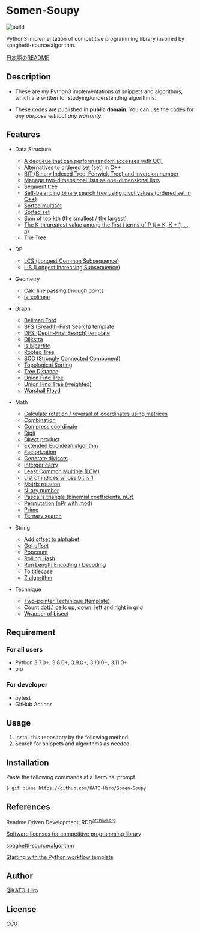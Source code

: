 # Somen-Soupy

![build](https://github.com/KATO-Hiro/Somen-Soupy/workflows/Python%20package/badge.svg)

Python3 implementation of competitive programming library inspired by spaghetti-source/algorithm.

[日本語のREADME](https://github.com/KATO-Hiro/Somen-Soupy/blob/master/README_ja.md)

## Description

- These are my Python3 implementations of snippets and algorithms, which are written for studying/understanding algorithms.

- These codes are published in __public domain__. You can use the codes for _any purpose without any warranty_.

## Features

- Data Structure
  - [A dequeue that can perform random accesses with O(1)](https://github.com/KATO-Hiro/Somen-Soupy/blob/master/snippets/data_structure/random_access_deque.py)
  - [Alternatives to ordered set (set) in C++](https://github.com/KATO-Hiro/Somen-Soupy/blob/master/snippets/data_structure/deletable_heapq.py)
  - [BIT (Binary Indexed Tree, Fenwick Tree) and inversion number](https://github.com/KATO-Hiro/Somen-Soupy/blob/master/snippets/data_structure/bit.py)
  - [Manage two-dimensional lists as one-dimensional lists](https://github.com/KATO-Hiro/Somen-Soupy/blob/master/snippets/data_structure/two_dim_list.py)
  - [Segment tree](https://github.com/KATO-Hiro/Somen-Soupy/blob/master/snippets/data_structure/segment_tree.py)
  - [Self-balancing binary search tree using pivot values (ordered set in C++)](https://github.com/KATO-Hiro/Somen-Soupy/blob/master/snippets/data_structure/balancing_tree.py)
  - [Sorted multiset](https://github.com/KATO-Hiro/Somen-Soupy/blob/master/snippets/data_structure/sorted_multi_set.py)
  - [Sorted set](https://github.com/KATO-Hiro/Somen-Soupy/blob/master/snippets/data_structure/sorted_set.py)
  - [Sum of top kth (the smallest / the largest)](https://github.com/KATO-Hiro/Somen-Soupy/blob/master/snippets/data_structure/sum_of_top_kth.py)
  - [The K-th greatest value among the first i terms of P (i = K, K + 1, ..., n)](https://github.com/KATO-Hiro/Somen-Soupy/blob/master/snippets/data_structure/kth_greatest_value.py)
  - [Trie Tree](https://github.com/KATO-Hiro/Somen-Soupy/blob/master/snippets/data_structure/trie_tree.py)

- DP
  - [LCS (Longest Common Subsequence)](https://github.com/KATO-Hiro/Somen-Soupy/blob/master/snippets/dp/lcs.py)
  - [LIS (Longest Increasing Subsequence)](https://github.com/KATO-Hiro/Somen-Soupy/blob/master/snippets/dp/lis.py)

- Geometry
  - [Calc line passing through points](https://github.com/KATO-Hiro/Somen-Soupy/blob/master/snippets/geometry/line_passing_through_points.py)
  - [is_colinear](https://github.com/KATO-Hiro/Somen-Soupy/blob/master/snippets/geometry/is_colinear.py)

- Graph
  - [Bellman Ford](https://github.com/KATO-Hiro/Somen-Soupy/blob/master/snippets/graph/bellman_ford.py)
  - [BFS (Breadth-First Search) template](https://github.com/KATO-Hiro/Somen-Soupy/blob/master/snippets/graph/bfs_template.py)
  - [DFS (Depth-First Search) template](https://github.com/KATO-Hiro/Somen-Soupy/blob/master/snippets/graph/dfs_template.py)
  - [Dijkstra](https://github.com/KATO-Hiro/Somen-Soupy/blob/master/snippets/graph/dijkstra.py)
  - [Is bipartite](https://github.com/KATO-Hiro/Somen-Soupy/blob/master/snippets/graph/bipartite.py)
  - [Rooted Tree](https://github.com/KATO-Hiro/Somen-Soupy/blob/master/snippets/graph/rooted_tree.py)
  - [SCC (Strongly Connected Component)](https://github.com/KATO-Hiro/Somen-Soupy/blob/master/snippets/graph/scc.py)
  - [Topological Sorting](https://github.com/KATO-Hiro/Somen-Soupy/blob/master/snippets/graph/topological_sorting.py)
  - [Tree Distance](https://github.com/KATO-Hiro/Somen-Soupy/blob/master/snippets/graph/tree_distance.py)
  - [Union Find Tree](https://github.com/KATO-Hiro/Somen-Soupy/blob/master/snippets/graph/unionfind.py)
  - [Union Find Tree (weighted)](https://github.com/KATO-Hiro/Somen-Soupy/blob/master/snippets/graph/weighted_unionfind.py)
  - [Warshall Floyd](https://github.com/KATO-Hiro/Somen-Soupy/blob/master/snippets/graph/warshall_floyd.py)

- Math
  - [Calculate rotation / reversal of coordinates using matrices](https://github.com/KATO-Hiro/Somen-Soupy/blob/master/snippets/math/matrix.py)
  - [Combination](https://github.com/KATO-Hiro/Somen-Soupy/blob/master/snippets/math/combination.py)
  - [Compress coordinate](https://github.com/KATO-Hiro/Somen-Soupy/blob/master/snippets/math/comress.py)
  - [Digit](https://github.com/KATO-Hiro/Somen-Soupy/blob/master/snippets/math/digit.py)
  - [Direct product](https://github.com/KATO-Hiro/Somen-Soupy/blob/master/snippets/math/direct_product.py)
  - [Extended Euclidean algorithm](https://github.com/KATO-Hiro/Somen-Soupy/blob/master/snippets/math/gcd.py)
  - [Factorization](https://github.com/KATO-Hiro/Somen-Soupy/blob/master/snippets/math/factorization.py)
  - [Generate divisors](https://github.com/KATO-Hiro/Somen-Soupy/blob/master/snippets/math/divisors.py)
  - [Interger carry](https://github.com/KATO-Hiro/Somen-Soupy/blob/master/snippets/math/carry.py)
  - [Least Common Multiple (LCM)](https://github.com/KATO-Hiro/Somen-Soupy/blob/master/snippets/math/lcm.py)
  - [List of indices whose bit is 1](https://github.com/KATO-Hiro/Somen-Soupy/blob/master/snippets/math/bit_index.py)
  - [Matrix rotation](https://github.com/KATO-Hiro/Somen-Soupy/blob/master/snippets/math/matrix_rotation.py)
  - [N-ary number](https://github.com/KATO-Hiro/Somen-Soupy/blob/master/snippets/math/n_ary_number.py)
  - [Pascal's triangle (binomial coefficients, nCr)](https://github.com/KATO-Hiro/Somen-Soupy/blob/master/snippets/math/pascals_triangle.py)
  - [Permutation (nPr with mod)](https://github.com/KATO-Hiro/Somen-Soupy/blob/master/snippets/math/permutation.py)
  - [Prime](https://github.com/KATO-Hiro/Somen-Soupy/blob/master/snippets/math/prime.py)
  - [Ternary search](https://github.com/KATO-Hiro/Somen-Soupy/blob/master/snippets/math/ternary_search.py)

- String
  - [Add offset to alphabet](https://github.com/KATO-Hiro/Somen-Soupy/blob/master/snippets/string/string.py)
  - [Get offset](https://github.com/KATO-Hiro/Somen-Soupy/blob/master/snippets/string/string.py)
  - [Popcount](https://github.com/KATO-Hiro/Somen-Soupy/blob/master/snippets/string/popcount.py)
  - [Rolling Hash](https://github.com/KATO-Hiro/Somen-Soupy/blob/master/snippets/string/rolling_hash.py)
  - [Run Length Encoding / Decoding](https://github.com/KATO-Hiro/Somen-Soupy/blob/master/snippets/string/run_length.py)
  - [To titlecase](https://github.com/KATO-Hiro/Somen-Soupy/blob/master/snippets/string/string.py)
  - [Z algorithm](https://github.com/KATO-Hiro/Somen-Soupy/blob/master/snippets/string/z_algorithm.py)

- Technique
  - [Two-pointer Techinique (template)](https://github.com/KATO-Hiro/Somen-Soupy/blob/master/snippets/technique/two_pointer_techinique_template.py)
  - [Count dot(.) cells up, down, left and right in grid](https://github.com/KATO-Hiro/Somen-Soupy/blob/master/snippets/technique/count_cells.py)
  - [Wrapper of bisect](https://github.com/KATO-Hiro/Somen-Soupy/blob/master/snippets/technique/bisect_wrapper.py)

## Requirement

### For all users

- Python 3.7.0+, 3.8.0+, 3.9.0+, 3.10.0+, 3.11.0+
- pip

### For developer

- pytest
- GitHub Actions

## Usage

1. Install this repository by the following method.
2. Search for snippets and algorithms as needed.

## Installation

Paste the following commands at a Terminal prompt.

```terminal
$ git clone https://github.com/KATO-Hiro/Somen-Soupy
```

## References

Readme Driven Development; RDD<sup>[archive.org](http://web.archive.org/web/20220313000343/https://qiita.com/b4b4r07/items/c80d53db9a0fd59086ec)</sup>

[Software licenses for competitive programming library](https://kimiyuki.net/blog/2020/02/14/licenses-for-kyopro-libraries/)

[spaghetti-source/algorithm](https://github.com/spaghetti-source/algorithm)

[Starting with the Python workflow template](https://docs.github.com/en/actions/guides/building-and-testing-python#starting-with-the-python-workflow-template)

## Author

[@KATO-Hiro](https://twitter.com/k_hiro1818)

## License

[CC0](https://creativecommons.org/share-your-work/public-domain/cc0)
